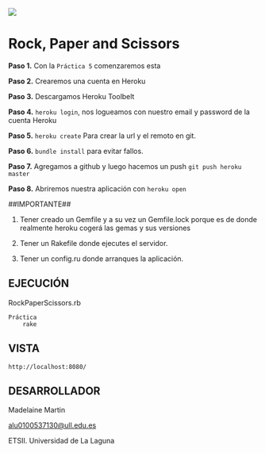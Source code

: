 ![](http://banot.etsii.ull.es/alu4103/rpsss.jpg)

Rock, Paper and Scissors
================================

**Paso 1.** Con la `Práctica 5` comenzaremos esta

**Paso 2.** Crearemos una cuenta en Heroku

**Paso 3.** Descargamos Heroku Toolbelt

**Paso 4.** `heroku login`, nos logueamos con nuestro email y password de la cuenta Heroku

**Paso 5.** `heroku create` Para crear la url y el remoto en git.

**Paso 6.** `bundle install` para evitar fallos.

**Paso 7.** Agregamos a github y luego hacemos un push `git push heroku master`

**Paso 8.** Abriremos nuestra aplicación con `heroku open`

##IMPORTANTE##

1. Tener creado un Gemfile y a su vez un Gemfile.lock porque es de donde realmente heroku cogerá las gemas y sus versiones

2. Tener un Rakefile donde ejecutes el servidor.

3. Tener un config.ru donde arranques la aplicación.

## EJECUCIÓN ##

RockPaperScissors.rb

	Práctica
		rake

## VISTA ##

	http://localhost:8080/


## DESARROLLADOR ##

Madelaine Martin

alu0100537130@ull.edu.es

ETSII. Universidad de La Laguna



